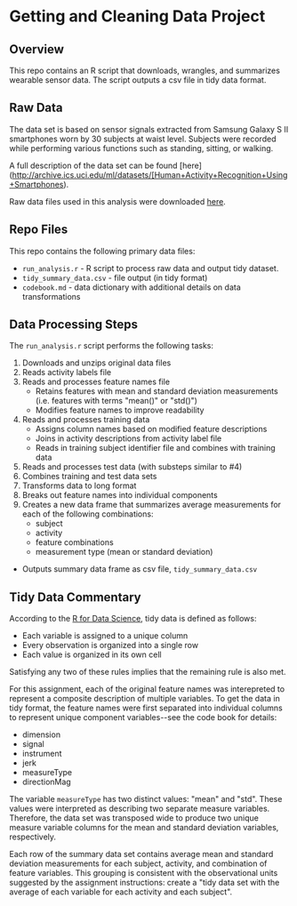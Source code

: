 # Getting and Cleaning Data Project

## Overview  
This repo contains an R script that downloads, wrangles, and summarizes wearable sensor data.  The script outputs a csv file in tidy data format.  
 
## Raw Data    

The data set is based on sensor signals extracted from Samsung Galaxy S II smartphones worn by 30 subjects at waist level.  Subjects were recorded while performing various functions such as standing, sitting, or walking.  
 
 A full description of the data set can be found [here]
(http://archive.ics.uci.edu/ml/datasets/[Human+Activity+Recognition+Using+Smartphones).
  
Raw data files used in this analysis were downloaded [here](https://d396qusza40orc.cloudfront.net/getdata%2Fprojectfiles%2FUCI%20HAR%20Dataset.zip).  
  
## Repo Files 
This repo contains the following primary data files:  
  
* `run_analysis.r` - R script to process raw data and output tidy dataset. 
* `tidy_summary_data.csv` - file output (in tidy format)
*  `codebook.md` - data dictionary with additional details on data transformations

## Data Processing Steps

The `run_analysis.r` script performs the following tasks:  
  
 1. Downloads and unzips original data files
 2. Reads activity labels file
 3. Reads and processes feature names file
 	-  Retains features with mean and standard deviation measurements (i.e. features with terms "mean()" or "std()")
 	-  Modifies feature names to improve readability
 4. Reads and processes training data
	- Assigns column names based on modified feature descriptions
	- Joins in activity descriptions from activity label file
	- Reads in training subject identifier file and combines with training data
5. Reads and processes test data (with substeps similar to #4)
6. Combines training and test data sets
7. Transforms data to long format
8. Breaks out feature names into individual components
9. Creates a new data frame that summarizes average measurements for each of the following combinations:
	- subject
	- activity
	- feature combinations
	- measurement type (mean or standard deviation)
- Outputs summary data frame as csv file, `tidy_summary_data.csv`

## Tidy Data Commentary
According to the [R for Data Science](https://r4ds.had.co.nz/tidy-data.html), tidy data is defined as follows: 

-  Each variable is assigned to a unique column
-  Every observation is organized into a single row
-  Each value is organized in its own cell

Satisfying any two of these rules implies that the remaining rule is also met. 
 
For this assignment, each of the original feature names was interepreted to represent a composite description of multiple variables.  To get the data in tidy format, the feature names were first separated into individual columns to represent unique component variables--see the code book for details:  

- dimension
- signal
- instrument
- jerk
- measureType
- directionMag   

The variable `measureType` has two distinct values:  "mean" and "std". These values were interpreted as describing two separate measure variables.  Therefore, the data set was transposed wide to produce two unique measure variable columns for the mean and standard deviation variables, respectively.        

Each row of the summary data set contains average mean and standard deviation measurements for each subject, activity, and combination of feature variables.  This grouping is consistent with the observational units suggested by the assignment instructions: create a "tidy data set with the average of each variable for each activity and each subject".

 	 
 
  

 
 


 

